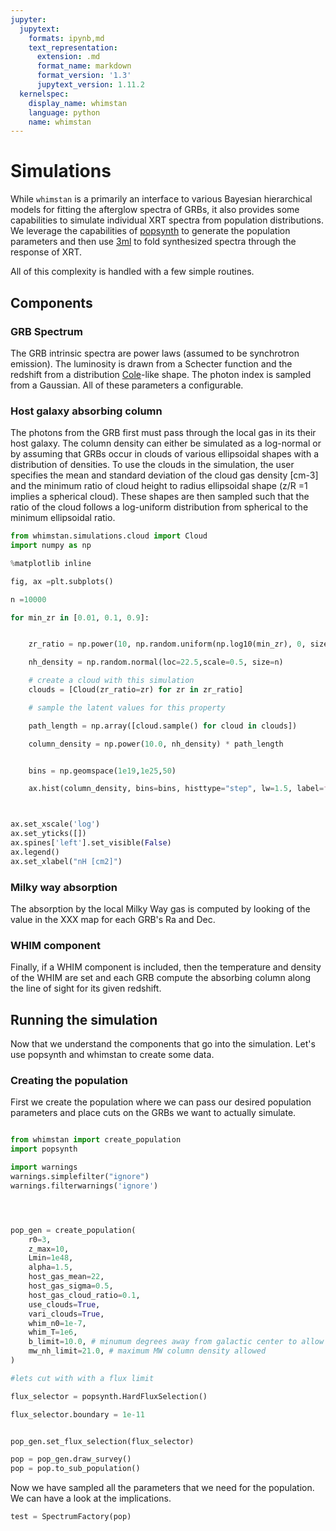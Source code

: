 ```yaml
---
jupyter:
  jupytext:
    formats: ipynb,md
    text_representation:
      extension: .md
      format_name: markdown
      format_version: '1.3'
      jupytext_version: 1.11.2
  kernelspec:
    display_name: whimstan
    language: python
    name: whimstan
---
```


# Simulations

While `whimstan` is a primarily an interface to various Bayesian hierarchical models for fitting the afterglow spectra of GRBs, it also provides some capabilities to simulate individual XRT spectra from population distributions. We leverage the capabilities of [popsynth](https://popsynth.readthedocs.io/en/latest/) to generate the population parameters and then use [3ml](https://threeml.readthedocs.io/en/stable/) to fold synthesized spectra through the response of XRT.

All of this complexity is handled with a few simple routines.


<!-- #region tags=[] -->
## Components
<!-- #endregion -->

<!-- #region -->
### GRB Spectrum


The GRB intrinsic spectra are power laws (assumed to be synchrotron emission). The luminosity is drawn from a Schecter function and the redshift from a distribution [Cole]()-like shape. The photon index is sampled from a Gaussian. All of these parameters a configurable.
<!-- #endregion -->

### Host galaxy absorbing column

The photons from the GRB first must pass through the local gas in its their host galaxy. The column density can either be simulated as a log-normal or by assuming that GRBs occur in clouds of various ellipsoidal shapes with a distribution of densities. To use the clouds in the simulation, the user specifies the mean and standard deviation of the cloud gas density [cm-3] and the minimum ratio of cloud height to radius ellipsoidal shape (z/R =1 implies a spherical cloud). These shapes are then sampled such that the ratio of the cloud follows a log-uniform distribution from spherical to the minimum ellipsoidal ratio. 


```python
from whimstan.simulations.cloud import Cloud
import numpy as np

%matplotlib inline
```

```python
fig, ax =plt.subplots()

n =10000

for min_zr in [0.01, 0.1, 0.9]:


    zr_ratio = np.power(10, np.random.uniform(np.log10(min_zr), 0, size=n))

    nh_density = np.random.normal(loc=22.5,scale=0.5, size=n)

    # create a cloud with this simulation
    clouds = [Cloud(zr_ratio=zr) for zr in zr_ratio]

    # sample the latent values for this property

    path_length = np.array([cloud.sample() for cloud in clouds])

    column_density = np.power(10.0, nh_density) * path_length


    bins = np.geomspace(1e19,1e25,50)

    ax.hist(column_density, bins=bins, histtype="step", lw=1.5, label=f"z/R={min_zr}")



ax.set_xscale('log')
ax.set_yticks([])
ax.spines['left'].set_visible(False)
ax.legend()
ax.set_xlabel("nH [cm2]")
```

### Milky way absorption

The absorption by the local Milky Way gas is computed by looking of the value in the XXX map for each GRB's Ra and Dec.



### WHIM component
Finally, if a WHIM component is included, then the temperature and density of the WHIM are set and each GRB compute the absorbing column along the line of sight for its given redshift. 



## Running the simulation

Now that we understand the components that go into the simulation. Let's use popsynth and whimstan to create some data.



### Creating the population

First we create the population where we can pass our desired population parameters and place cuts on the GRBs we want to actually simulate.

```python

from whimstan import create_population
import popsynth

import warnings
warnings.simplefilter("ignore")
warnings.filterwarnings('ignore')




pop_gen = create_population(
    r0=3,
    z_max=10,
    Lmin=1e48,
    alpha=1.5,
    host_gas_mean=22,
    host_gas_sigma=0.5,
    host_gas_cloud_ratio=0.1,
    use_clouds=True,
    vari_clouds=True,
    whim_n0=1e-7,
    whim_T=1e6,
    b_limit=10.0, # minumum degrees away from galactic center to allow
    mw_nh_limit=21.0, # maximum MW column density allowed
)

#lets cut with with a flux limit

flux_selector = popsynth.HardFluxSelection()

flux_selector.boundary = 1e-11


pop_gen.set_flux_selection(flux_selector)
```

```python
pop = pop_gen.draw_survey()
pop = pop.to_sub_population()

```

Now we have sampled all the parameters that we need for the population. We can have a look at the implications.

```python
test = SpectrumFactory(pop)
```
